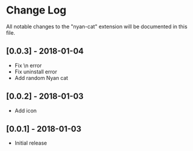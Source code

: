 # Change Log
All notable changes to the "nyan-cat" extension will be documented in this file.

## [0.0.3] - 2018-01-04
- Fix \n error
- Fix uninstall error
- Add random Nyan cat

## [0.0.2] - 2018-01-03
- Add icon

## [0.0.1] - 2018-01-03
- Initial release